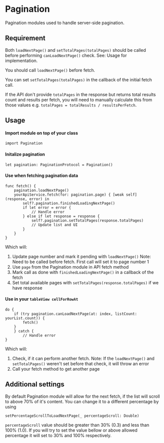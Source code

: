 # Pagination

Pagination modules used to handle server-side pagination.

## Requirement

Both `loadNextPage()` and `setTotalPages(totalPages)` should be called before performing `canLoadNextPage()` check. See: Usage for implementation.

You should call `loadNextPage()` before fetch.

You can set `setTotalPages(totalPages)` in the callback of the initial fetch call.

If the API don't provide `totalPages` in the response but returns total results count and results per fetch, you will need to manually calculate this from those values e.g. `totalPages = totalResults / resultsPerFetch`. 

## Usage

#### Import module on top of your class

```
import Pagination
```

#### Initalize pagination

```
let pagination: PaginationProtocol = Pagination()
```

#### Use when fetching pagination data

```
func fetch() {
    pagination.loadNextPage()
    yourApiService.fetch(for: pagination.page) { [weak self] (response, error) in
        self?.pagination.finishedLoadingNextPage()
        if let error = error {
            // Handle error
        } else if let response = response {
            self?.pagination.setTotalPages(response.totalPages)
            // Update list and UI
        }
    }
}
```

Which will:

1. Update page number and mark it pending with `loadNextPage()` Note: Need to be called before fetch. First call will set it to page number 1
2. Use `page` from the Pagination module in API fetch method
3. Mark call as done with `finishedLoadingNextPage()` in a callback of the fetch
4. Set total available pages with `setTotalPages(response.totalPages)` if we have response

#### Use in your `tableView cellForRowAt`

```
do {
	if (try pagination.canLoadNextPage(at: index, listCount: yourList.count)) {
	    fetch()
	}
	} catch {
		// Handle error
}
```

Which will:

1. Check, if it can perform another fetch. Note: If the `loadNextPage()` and `setTotalPages()` weren't set before that check, it will throw an error
2. Call your fetch method to get another page

## Additional settings

By default Pagination module will allow for the next fetch, if the list will scroll to above 70% of it's content. 
You can change it to a different percentage by using 

```
setPercentageScrollToLoadNextPage(_ percentageScroll: Double)
```

`percentageScroll` value should be greater than 30% (0.3) and less than 100% (1.0). If you will try to set the value bellow or above allowed percentage it will set to 30% and 100% respectively.
